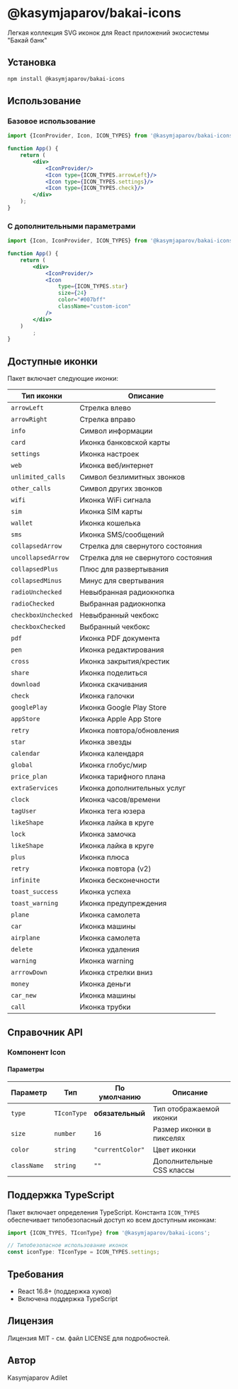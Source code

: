 # @kasymjaparov/bakai-icons

Легкая коллекция SVG иконок для React приложений экосистемы "Бакай банк"

## Установка

```bash
npm install @kasymjaparov/bakai-icons
```

## Использование

### Базовое использование

```jsx
import {IconProvider, Icon, ICON_TYPES} from '@kasymjaparov/bakai-icons';

function App() {
    return (
        <div>
            <IconProvider/>
            <Icon type={ICON_TYPES.arrowLeft}/>
            <Icon type={ICON_TYPES.settings}/>
            <Icon type={ICON_TYPES.check}/>
        </div>
    );
}
```

### С дополнительными параметрами

```jsx
import {Icon, IconProvider, ICON_TYPES} from '@kasymjaparov/bakai-icons';

function App() {
    return (
        <div>
            <IconProvider/>
            <Icon
                type={ICON_TYPES.star}
                size={24}
                color="#007bff"
                className="custom-icon"
            />
        </div>
    )
        ;
}
```

## Доступные иконки

Пакет включает следующие иконки:

| Тип иконки          | Описание                            |
|---------------------|-------------------------------------|
| `arrowLeft`         | Стрелка влево                       |
| `arrowRight`        | Стрелка вправо                      |
| `info`              | Символ информации                   |
| `card`              | Иконка банковской карты             |
| `settings`          | Иконка настроек                     |
| `web`               | Иконка веб/интернет                 |
| `unlimited_calls`   | Символ безлимитных звонков          |
| `other_calls`       | Символ других звонков               |
| `wifi`              | Иконка WiFi сигнала                 |
| `sim`               | Иконка SIM карты                    |
| `wallet`            | Иконка кошелька                     |
| `sms`               | Иконка SMS/сообщений                |
| `collapsedArrow`    | Стрелка для свернутого состояния    |
| `uncollapsedArrow`  | Стрелка для не свернутого состояния |
| `collapsedPlus`     | Плюс для развертывания              |
| `collapsedMinus`    | Минус для свертывания               |
| `radioUnchecked`    | Невыбранная радиокнопка             |
| `radioChecked`      | Выбранная радиокнопка               |
| `checkboxUnchecked` | Невыбранный чекбокс                 |
| `checkboxChecked`   | Выбранный чекбокс                   |
| `pdf`               | Иконка PDF документа                |
| `pen`               | Иконка редактирования               |
| `cross`             | Иконка закрытия/крестик             |
| `share`             | Иконка поделиться                   |
| `download`          | Иконка скачивания                   |
| `check`             | Иконка галочки                      |
| `googlePlay`        | Иконка Google Play Store            |
| `appStore`          | Иконка Apple App Store              |
| `retry`             | Иконка повтора/обновления           |
| `star`              | Иконка звезды                       |
| `calendar`          | Иконка календаря                    |
| `global`            | Иконка глобус/мир                   |
| `price_plan`        | Иконка тарифного плана              |
| `extraServices`     | Иконка дополнительных услуг         |
| `clock`             | Иконка часов/времени                |
| `tagUser`           | Иконка тега юзера                   |
| `likeShape`         | Иконка лайка в круге                |
| `lock`              | Иконка замочка                      |
| `likeShape`         | Иконка лайка в круге                |
| `plus`              | Иконка плюса                        |
| `retry`             | Иконка повтора (v2)                 |
| `infinite`          | Иконка бесконечности                |
| `toast_success`     | Иконка успеха                       |
| `toast_warning`     | Иконка предупреждения               |
| `plane`             | Иконка самолета                     |
| `car`               | Иконка машины                       |
| `airplane`          | Иконка самолета                     |
| `delete`            | Иконка удаления                     |
| `warning`           | Иконка warning                      |
| `arrrowDown`        | Иконка стрелки вниз                 |
| `money`             | Иконка деньги                       |
| `car_new`           | Иконка машины                       |
| `call`              | Иконка трубки                       |



## Справочник API

### Компонент Icon

#### Параметры

| Параметр    | Тип         | По умолчанию     | Описание                  |
|-------------|-------------|------------------|---------------------------|
| `type`      | `TIconType` | **обязательный** | Тип отображаемой иконки   |
| `size`      | `number`    | `16`             | Размер иконки в пикселях  |
| `color`     | `string`    | `"currentColor"` | Цвет иконки               |
| `className` | `string`    | `""`             | Дополнительные CSS классы |

## Поддержка TypeScript

Пакет включает определения TypeScript. Константа `ICON_TYPES` обеспечивает типобезопасный доступ ко всем доступным
иконкам:

```typescript
import {ICON_TYPES, TIconType} from '@kasymjaparov/bakai-icons';

// Типобезопасное использование иконок
const iconType: TIconType = ICON_TYPES.settings;
```

## Требования

- React 16.8+ (поддержка хуков)
- Включена поддержка TypeScript

## Лицензия

Лицензия MIT - см. файл LICENSE для подробностей.

## Автор

Kasymjaparov Adilet